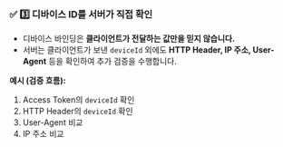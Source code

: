 ### ✅ **3️⃣ 디바이스 ID를 서버가 직접 확인**

- 디바이스 바인딩은 **클라이언트가 전달하는 값만을 믿지 않습니다.**
- 서버는 클라이언트가 보낸 `deviceId` 외에도 **HTTP Header, IP 주소, User-Agent** 등을 확인하여 추가 검증을 수행합니다.

**예시 (검증 흐름):**

1. Access Token의 `deviceId` 확인
2. HTTP Header의 `deviceId` 확인
3. User-Agent 비교
4. IP 주소 비교